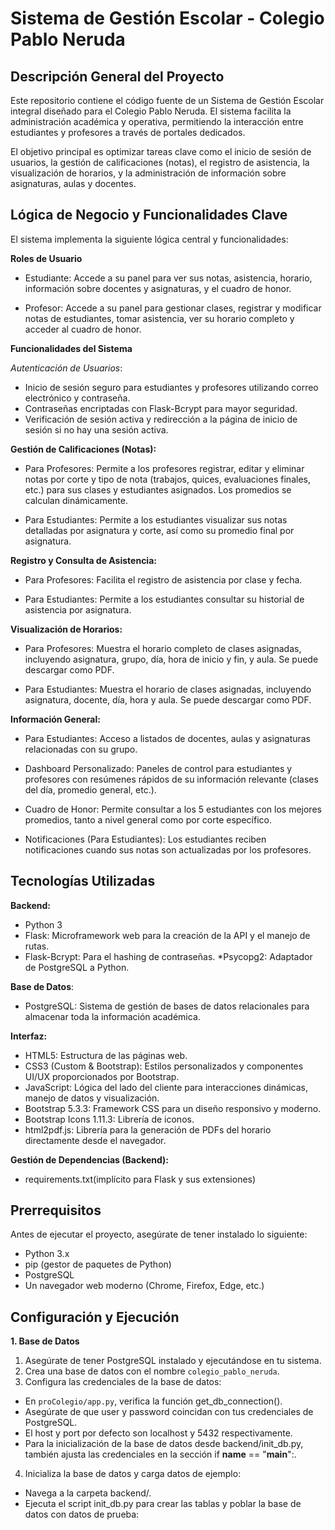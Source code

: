 #  Sistema de Gestión Escolar - Colegio Pablo Neruda
## Descripción General del Proyecto
Este repositorio contiene el código fuente de un Sistema de Gestión Escolar integral diseñado para el Colegio Pablo Neruda. El sistema facilita la administración académica y operativa, permitiendo la interacción entre estudiantes y profesores a través de portales dedicados.

El objetivo principal es optimizar tareas clave como el inicio de sesión de usuarios, la gestión de calificaciones (notas), el registro de asistencia, la visualización de horarios, y la administración de información sobre asignaturas, aulas y docentes.

## Lógica de Negocio y Funcionalidades Clave 
El sistema implementa la siguiente lógica central y funcionalidades:

**Roles de Usuario**

* Estudiante: Accede a su panel para ver sus notas, asistencia, horario, información sobre docentes y asignaturas, y el cuadro de honor.

* Profesor: Accede a su panel para gestionar clases, registrar y modificar notas de estudiantes, tomar asistencia, ver su horario completo y acceder al cuadro de honor.

**Funcionalidades del Sistema**

*Autenticación de Usuarios*:
* Inicio de sesión seguro para estudiantes y profesores utilizando correo electrónico y contraseña.
* Contraseñas encriptadas con Flask-Bcrypt para mayor seguridad.
* Verificación de sesión activa y redirección a la página de inicio de sesión si no hay una sesión activa.

**Gestión de Calificaciones (Notas):**

* Para Profesores: Permite a los profesores registrar, editar y eliminar notas por corte y tipo de nota (trabajos, quices, evaluaciones finales, etc.) para sus clases y estudiantes asignados. Los promedios se calculan dinámicamente.

* Para Estudiantes: Permite a los estudiantes visualizar sus notas detalladas por asignatura y corte, así como su promedio final por asignatura.

**Registro y Consulta de Asistencia:**

* Para Profesores: Facilita el registro de asistencia por clase y fecha.

* Para Estudiantes: Permite a los estudiantes consultar su historial de asistencia por asignatura.

**Visualización de Horarios:**

* Para Profesores: Muestra el horario completo de clases asignadas, incluyendo asignatura, grupo, día, hora de inicio y fin, y aula. Se puede descargar como PDF.

* Para Estudiantes: Muestra el horario de clases asignadas, incluyendo asignatura, docente, día, hora y aula. Se puede descargar como PDF.

**Información General:**

* Para Estudiantes: Acceso a listados de docentes, aulas y asignaturas relacionadas con su grupo.

* Dashboard Personalizado: Paneles de control para estudiantes y profesores con resúmenes rápidos de su información relevante (clases del día, promedio general, etc.).

* Cuadro de Honor: Permite consultar a los 5 estudiantes con los mejores promedios, tanto a nivel general como por corte específico.

* Notificaciones (Para Estudiantes): Los estudiantes reciben notificaciones cuando sus notas son actualizadas por los profesores.

## Tecnologías Utilizadas

**Backend:**

* Python 3
* Flask: Microframework web para la creación de la API y el manejo de rutas.
* Flask-Bcrypt: Para el hashing de contraseñas.
*Psycopg2: Adaptador de PostgreSQL a Python.

**Base de Datos**:

* PostgreSQL: Sistema de gestión de bases de datos relacionales para almacenar toda la información académica.

**Interfaz:**

* HTML5: Estructura de las páginas web.
* CSS3 (Custom & Bootstrap): Estilos personalizados y componentes UI/UX proporcionados por Bootstrap.
* JavaScript: Lógica del lado del cliente para interacciones dinámicas, manejo de datos y visualización.
* Bootstrap 5.3.3: Framework CSS para un diseño responsivo y moderno.
* Bootstrap Icons 1.11.3: Librería de iconos.
* html2pdf.js: Librería para la generación de PDFs del horario directamente desde el navegador.

**Gestión de Dependencias (Backend):**

* requirements.txt(implícito para Flask y sus extensiones)

## Prerrequisitos  

Antes de ejecutar el proyecto, asegúrate de tener instalado lo siguiente:

* Python 3.x
* pip (gestor de paquetes de Python)
* PostgreSQL
* Un navegador web moderno (Chrome, Firefox, Edge, etc.)

## Configuración y Ejecución
**1. Base de Datos**
1. Asegúrate de tener PostgreSQL instalado y ejecutándose en tu sistema.
2. Crea una base de datos con el nombre `colegio_pablo_neruda`.
3. Configura las credenciales de la base de datos:
* En ``proColegio/app.py``, verifica la función get_db_connection().
* Asegúrate de que user y password coincidan con tus credenciales de PostgreSQL.
* El host y port por defecto son localhost y 5432 respectivamente.
* Para la inicialización de la base de datos desde backend/init_db.py, también ajusta las credenciales en la sección if __name__ == "__main__":.
4. Inicializa la base de datos y carga datos de ejemplo:
* Navega a la carpeta backend/.
* Ejecuta el script init_db.py para crear las tablas y poblar la base de datos con datos de prueba:
